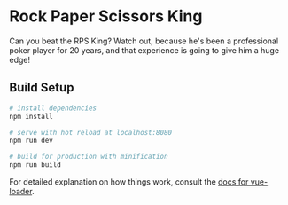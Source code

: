 # Rock Paper Scissors King

Can you beat the RPS King? Watch out, because he's been a professional poker player for 20 years, and that experience is going to give him a huge edge!

## Build Setup

```bash
# install dependencies
npm install

# serve with hot reload at localhost:8080
npm run dev

# build for production with minification
npm run build
```

For detailed explanation on how things work, consult the [docs for vue-loader](http://vuejs.github.io/vue-loader).
